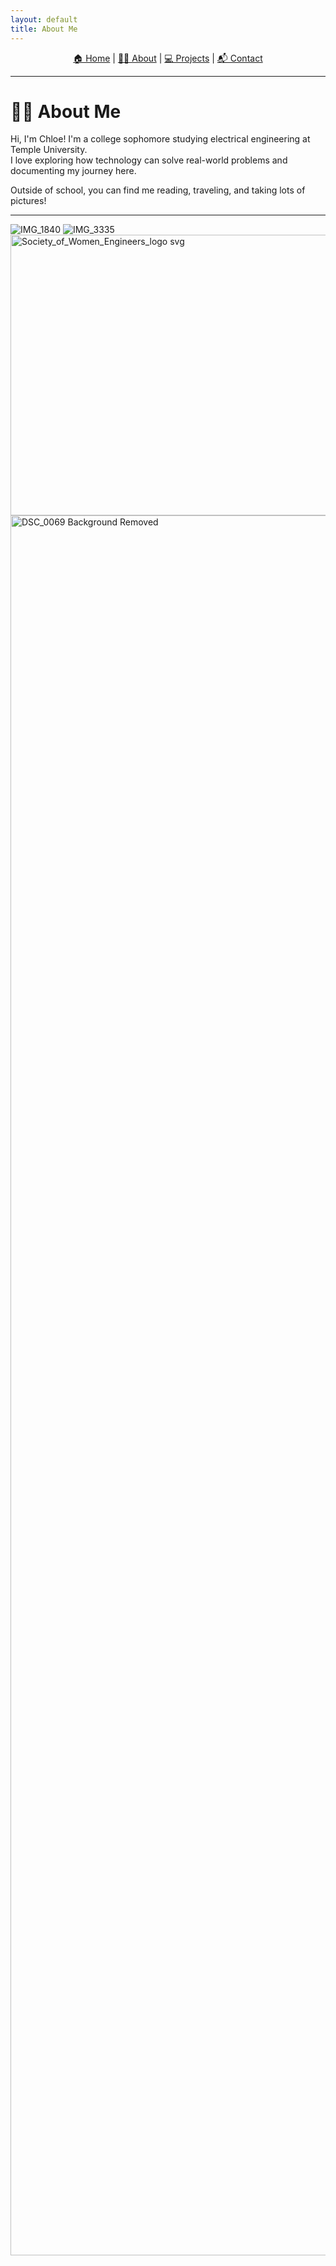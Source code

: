 ```yaml
---
layout: default
title: About Me
---
```

<p align="center">
  <a href="{{ '/' | relative_url }}">🏠 Home</a> |
  <a href="{{ '/about' | relative_url }}">👩‍🎓 About</a> |
  <a href="{{ '/projects' | relative_url }}">💻 Projects</a> |
  <a href="{{ '/contact' | relative_url }}">📬 Contact</a>
</p>
<hr>

# 👩‍🎓 About Me

Hi, I'm Chloe! I'm a college sophomore studying electrical engineering at Temple University.  
I love exploring how technology can solve real-world problems and documenting my journey here.  

Outside of school, you can find me reading, traveling, and taking lots of pictures!

---
![IMG_1840](https://github.com/user-attachments/assets/5a481a7a-bc60-4e5b-bb79-547aafe05745)
![IMG_3335](https://github.com/user-attachments/assets/c9b7efd4-8449-490c-aaf0-c9b5a61e64e5)
<img width="800" height="449" alt="Society_of_Women_Engineers_logo svg" src="https://github.com/user-attachments/assets/f2eae716-b645-4dae-9544-924cf3a84f36" />
<img width="1856" height="2784" alt="DSC_0069 Background Removed" src="https://github.com/user-attachments/assets/9c22795b-1b2a-4aa3-a957-106c7938c908" />
